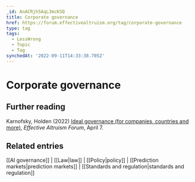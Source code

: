 ```yaml
---
_id: AnACRjh5AqL3mcKSQ
title: Corporate governance
href: https://forum.effectivealtruism.org/tag/corporate-governance
type: tag
tags:
  - LessWrong
  - Topic
  - Tag
synchedAt: '2022-09-11T14:33:38.705Z'
---
```

# Corporate governance

Further reading
---------------

Karnofsky, Holden (2022) [Ideal governance (for companies, countries and more)](https://forum.effectivealtruism.org/posts/hxTFAetiiSL7dZmyb/ideal-governance-for-companies-countries-and-more), *Effective Altruism Forum*, April 7.

Related entries
---------------

[[AI governance]] | [[Law|law]] | [[Policy|policy]] | [[Prediction markets|prediction markets]] | [[Standards and regulation|standards and regulation]]